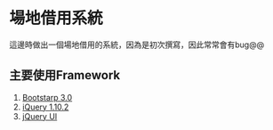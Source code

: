 # 場地借用系統

這邊時做出一個場地借用的系統，因為是初次撰寫，因此常常會有bug@@

## 主要使用Framework

1. [Bootstarp 3.0](http://getbootstrap.com/)
2. [iQuery 1.10.2](http://jquery.com/)
3. [jQuery UI](http://jqueryui.com/)
